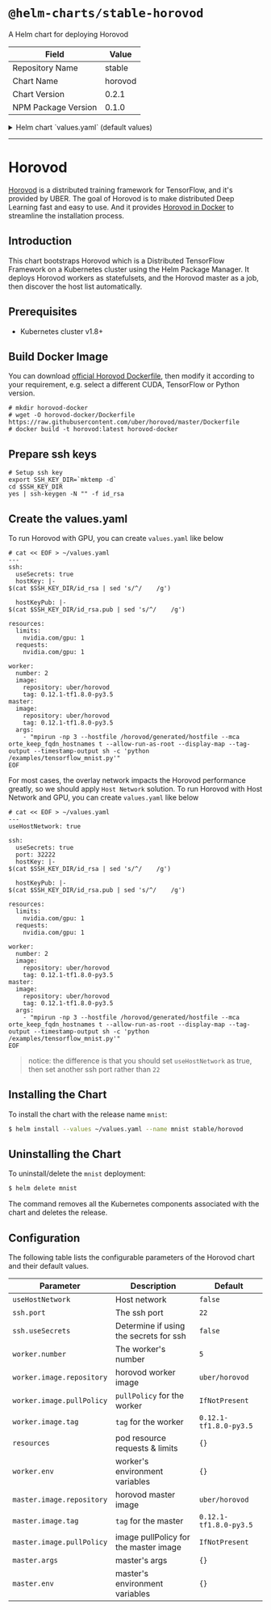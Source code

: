 # `@helm-charts/stable-horovod`

A Helm chart for deploying Horovod

| Field               | Value   |
| ------------------- | ------- |
| Repository Name     | stable  |
| Chart Name          | horovod |
| Chart Version       | 0.2.1   |
| NPM Package Version | 0.1.0   |

<details>

<summary>Helm chart `values.yaml` (default values)</summary>

```yaml
# Default values for horovod.
# This is a YAML-formatted file.
# Declare variables to be passed into your templates.

useHostNetwork: false
useHostPID: false

resources:
  {}
  # limits:
  #   nvidia.com/gpu: 1
  # requests:
  #   nvidia.com/gpu: 1

ssh:
  port: 22
  useSecrets: false
#  hostKey: |-
#    -----BEGIN RSA PRIVATE KEY-----
#    YourPrivateKey
#    -----END RSA PRIVATE KEY-----
#  hostKeyPub: |-
#    ssh-rsa YourPublicKey

worker:
  number: 3
  podManagementPolicy: Parallel
  image:
    repository: uber/horovod
    tag: 0.12.1-tf1.8.0-py3.5
    pullPolicy: IfNotPresent

master:
  image:
    repository: uber/horovod
    tag: 0.12.1-tf1.8.0-py3.5
    pullPolicy: IfNotPresent
  # args:
  #  - "mpiexec -n 3 --hostfile /horovod/generated/hostfile --mca orte_keep_fqdn_hostnames t --allow-run-as-root --display-map --tag-output --timestamp-output sh -c 'LD_LIBRARY_PATH=$LD_LIBRARY_PATH:/usr/local/cuda-9.0/targets/x86_64-linux/lib/stubs python /examples/tensorflow_mnist.py'"
```

</details>

---

# Horovod

[Horovod](https://eng.uber.com/horovod/) is a distributed training framework for TensorFlow, and it's provided by UBER. The goal of Horovod is to make distributed Deep Learning fast and easy to use. And it provides [Horovod in Docker](https://github.com/uber/horovod/blob/master/docs/docker.md) to streamline the installation process.

## Introduction

This chart bootstraps Horovod which is a Distributed TensorFlow Framework on a Kubernetes cluster using the Helm Package Manager. It deploys Horovod workers as statefulsets, and the Horovod master as a job, then discover the host list automatically.

## Prerequisites

- Kubernetes cluster v1.8+

## Build Docker Image

You can download [official Horovod Dockerfile](https://github.com/uber/horovod/blob/master/Dockerfile), then modify it according to your requirement, e.g. select a different CUDA, TensorFlow or Python version.

```
# mkdir horovod-docker
# wget -O horovod-docker/Dockerfile https://raw.githubusercontent.com/uber/horovod/master/Dockerfile
# docker build -t horovod:latest horovod-docker
```

## Prepare ssh keys

```
# Setup ssh key
export SSH_KEY_DIR=`mktemp -d`
cd $SSH_KEY_DIR
yes | ssh-keygen -N "" -f id_rsa
```

## Create the values.yaml

To run Horovod with GPU, you can create `values.yaml` like below

```
# cat << EOF > ~/values.yaml
---
ssh:
  useSecrets: true
  hostKey: |-
$(cat $SSH_KEY_DIR/id_rsa | sed 's/^/    /g')

  hostKeyPub: |-
$(cat $SSH_KEY_DIR/id_rsa.pub | sed 's/^/    /g')

resources:
  limits:
    nvidia.com/gpu: 1
  requests:
    nvidia.com/gpu: 1

worker:
  number: 2
  image:
    repository: uber/horovod
    tag: 0.12.1-tf1.8.0-py3.5
master:
  image:
    repository: uber/horovod
    tag: 0.12.1-tf1.8.0-py3.5
  args:
    - "mpirun -np 3 --hostfile /horovod/generated/hostfile --mca orte_keep_fqdn_hostnames t --allow-run-as-root --display-map --tag-output --timestamp-output sh -c 'python /examples/tensorflow_mnist.py'"
EOF
```

For most cases, the overlay network impacts the Horovod performance greatly, so we should apply `Host Network` solution. To run Horovod with Host Network and GPU, you can create `values.yaml` like below

```
# cat << EOF > ~/values.yaml
---
useHostNetwork: true

ssh:
  useSecrets: true
  port: 32222
  hostKey: |-
$(cat $SSH_KEY_DIR/id_rsa | sed 's/^/    /g')

  hostKeyPub: |-
$(cat $SSH_KEY_DIR/id_rsa.pub | sed 's/^/    /g')

resources:
  limits:
    nvidia.com/gpu: 1
  requests:
    nvidia.com/gpu: 1

worker:
  number: 2
  image:
    repository: uber/horovod
    tag: 0.12.1-tf1.8.0-py3.5
master:
  image:
    repository: uber/horovod
    tag: 0.12.1-tf1.8.0-py3.5
  args:
    - "mpirun -np 3 --hostfile /horovod/generated/hostfile --mca orte_keep_fqdn_hostnames t --allow-run-as-root --display-map --tag-output --timestamp-output sh -c 'python /examples/tensorflow_mnist.py'"
EOF
```

> notice: the difference is that you should set `useHostNetwork` as true, then set another ssh port rather than `22`

## Installing the Chart

To install the chart with the release name `mnist`:

```bash
$ helm install --values ~/values.yaml --name mnist stable/horovod
```

## Uninstalling the Chart

To uninstall/delete the `mnist` deployment:

```bash
$ helm delete mnist
```

The command removes all the Kubernetes components associated with the chart and
deletes the release.

## Configuration

The following table lists the configurable parameters of the Horovod
chart and their default values.

| Parameter                 | Description                            | Default                |
| ------------------------- | -------------------------------------- | ---------------------- |
| `useHostNetwork`          | Host network                           | `false`                |
| `ssh.port`                | The ssh port                           | `22`                   |
| `ssh.useSecrets`          | Determine if using the secrets for ssh | `false`                |
| `worker.number`           | The worker's number                    | `5`                    |
| `worker.image.repository` | horovod worker image                   | `uber/horovod`         |
| `worker.image.pullPolicy` | `pullPolicy` for the worker            | `IfNotPresent`         |
| `worker.image.tag`        | `tag` for the worker                   | `0.12.1-tf1.8.0-py3.5` |
| `resources`               | pod resource requests & limits         | `{}`                   |
| `worker.env`              | worker's environment variables         | `{}`                   |
| `master.image.repository` | horovod master image                   | `uber/horovod`         |
| `master.image.tag`        | `tag` for the master                   | `0.12.1-tf1.8.0-py3.5` |
| `master.image.pullPolicy` | image pullPolicy for the master image  | `IfNotPresent`         |
| `master.args`             | master's args                          | `{}`                   |
| `master.env`              | master's environment variables         | `{}`                   |
